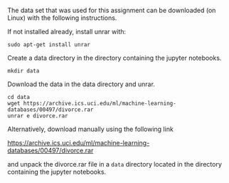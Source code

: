 The data set that was used for this assignment can be downloaded (on Linux) with the following instructions.

If not installed already, install unrar with:

`sudo apt-get install unrar`

Create a data directory in the directory containing the jupyter notebooks.

`mkdir data`

Download the data in the data directory and unrar.

`cd data` \
`wget https://archive.ics.uci.edu/ml/machine-learning-databases/00497/divorce.rar` \
`unrar e divorce.rar`

Alternatively, download manually using the following link

https://archive.ics.uci.edu/ml/machine-learning-databases/00497/divorce.rar

and unpack the divorce.rar file in a `data` directory located in the directory containing the jupyter notebooks.
